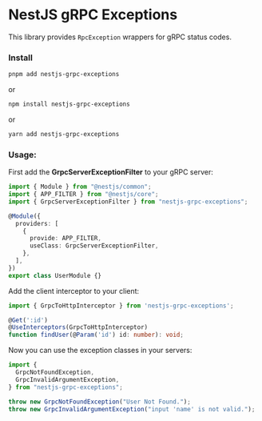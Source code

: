 # NestJS gRPC Exceptions

This library provides `RpcException` wrappers for gRPC status codes.

### Install

```bash
pnpm add nestjs-grpc-exceptions
```

or

```bash
npm install nestjs-grpc-exceptions
```

or

```bash
yarn add nestjs-grpc-exceptions
```

### Usage:

First add the **GrpcServerExceptionFilter** to your gRPC server:

```ts
import { Module } from "@nestjs/common";
import { APP_FILTER } from "@nestjs/core";
import { GrpcServerExceptionFilter } from "nestjs-grpc-exceptions";

@Module({
  providers: [
    {
      provide: APP_FILTER,
      useClass: GrpcServerExceptionFilter,
    },
  ],
})
export class UserModule {}
```

Add the client interceptor to your client:

```ts
import { GrpcToHttpInterceptor } from 'nestjs-grpc-exceptions';

@Get(':id')
@UseInterceptors(GrpcToHttpInterceptor)
function findUser(@Param('id') id: number): void;
```

Now you can use the exception classes in your servers:

```ts
import {
  GrpcNotFoundException,
  GrpcInvalidArgumentException,
} from "nestjs-grpc-exceptions";

throw new GrpcNotFoundException("User Not Found.");
throw new GrpcInvalidArgumentException("input 'name' is not valid.");
```
